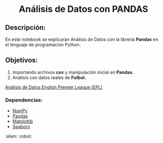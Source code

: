 
<center> <h1> Análisis de Datos con PANDAS </h1></center>


## Descripción:

<div class="alert alert-info">

En este notebook se explicarán Análisis de Datos con la librería **Pandas**  en el lenguaje de programación Python. 
    
</div>



## Objetivos:

 1. Importando archivos ***csv*** y manipulación inicial en **Pandas.**
 2. Análisis con datos reales de **Futbol.**


[Análisis de Datos English Premier League (EPL)](#Análisis-de-Datos-English-Premier-League-(EPL)-2020-2021)<br>

### Dependencias:
* [NumPy](http://www.numpy.org/)
* [Pandas](http://pandas.pydata.org/)
* [Matplotlib](http://matplotlib.org/)
* [Seaborn](https://seaborn.pydata.org/)
<div>
:alien:
:robot:
</div>
